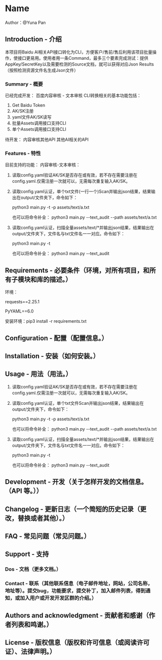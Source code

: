 # Name

 Author：@Yuna Pan

## Introduction - 介绍

本项目将Baidu AI相关API接口转化为CLI，方便客户/售前/售后利用该项目批量操作，使接口更易用。使用者用一条Command，最多三个要素完成测试：提供AppKey/SecretKey以及需要检测的Source文档，就可以获得对应Json Results（按照检测资源文件名生成Json文件）

### Summary - 概要

已经完成开发：
百度内容审核 - 文本审核
CLI转换相关的基本功能包括：
1. Get Baidu Token
2. AK/SK注册
3. yaml文件AK/SK读写
4. 批量Assets调用接口支持CLI
5. 单个Assets调用接口支持CLI

待开发：
内容审核其他API
其他AI相关的API

### Features - 特性

目前支持的功能：
内容审核-文本审核：
1. 读取config.yaml验证AK/SK是否存在或有效，若不存在需要注册在config.yaml.仅需注册一次就可以，无需每次重复输入AK/SK。
2. 读取config.yaml认证，单个txt文件(一行一个)Scan并输出json结果，结果输出在output/文件夹下，命令如下：
    
    python3 main.py -t -p assets/text/a.txt 

    也可以将命令补全：
    python3 main.py --text_audit --path assets/text/a.txt 
    

3.  读取config.yaml认证，扫描全量assets/text/*并输出json结果，结果输出在output/文件夹下，文件名与txt文件名一一对应。命令如下：
    
    python3 main.py -t 

    也可以将命令补全：
    python3 main.py --text_audit


## Requirements - 必要条件（环境，对所有项目，和所有子模块和库的描述。）

环境：


requests==2.25.1


PyYAML==6.0

安装环境：pip3 install -r requirements.txt 

## Configuration - 配置（配置信息。）

## Installation - 安装（如何安装。）

## Usage - 用法（用法。）
1. 读取config.yaml验证AK/SK是否存在或有效，若不存在需要注册在config.yaml.仅需注册一次就可以，无需每次重复输入AK/SK。
2. 读取config.yaml认证，单个txt文件Scan并输出json结果，结果输出在output/文件夹下，命令如下：
    
    python3 main.py -t -p assets/text/a.txt 

    也可以将命令补全：
    python3 main.py --text_audit --path assets/text/a.txt 
    

3.  读取config.yaml认证，扫描全量assets/text/*并输出json结果，结果输出在output/文件夹下，文件名与txt文件名一一对应。命令如下：
    
    python3 main.py -t 

    也可以将命令补全：
    python3 main.py --text_audit

## Development - 开发（关于怎样开发的文档信息。（API 等。））

## Changelog - 更新日志（一个简短的历史记录（更改，替换或者其他）。）

## FAQ - 常见问题（常见问题。）

## Support - 支持

### Dos - 文档（更多文档。）

### Contact - 联系（其他联系信息（电子邮件地址，网站，公司名称，地址等）。提交bug，功能要求，提交补丁，加入邮件列表，得到通知，或加入用户或开发开发区群的介绍。）

## Authors and acknowledgment - 贡献者和感谢（作者列表和鸣谢。）

## License - 版权信息（版权和许可信息（或阅读许可证）、法律声明。）
